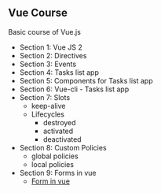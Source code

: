 ## Vue Course
Basic course of Vue.js

- Section 1: Vue JS 2
- Section 2: Directives
- Section 3: Events
- Section 4: Tasks list app
- Section 5: Components for Tasks list app
- Section 6: Vue-cli - Tasks list app
- Section 7: Slots
    + keep-alive
    + Lifecycles
        - destroyed
        - activated
        - deactivated
- Section 8: Custom Policies
    + global policies
    + local policies
- Section 9: Forms in vue
    + [Form in vue](https://github.com/Victoriasaurio/forms-in-vue)